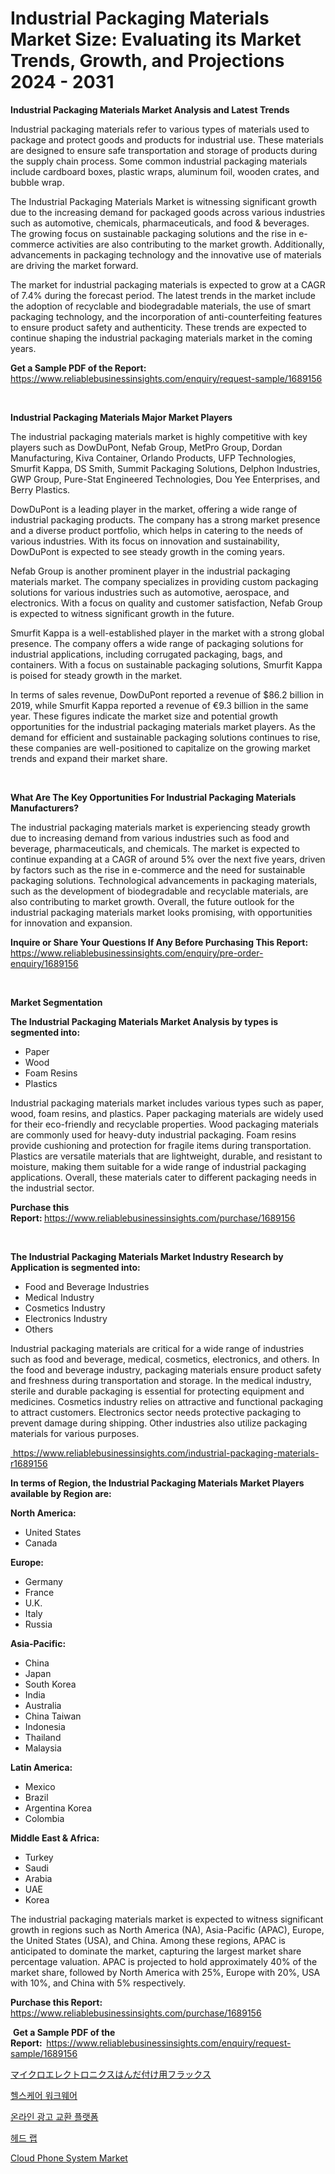 <p><h1>Industrial Packaging Materials Market Size: Evaluating its Market Trends, Growth, and Projections 2024 - 2031</h1></p><p><strong>Industrial Packaging Materials Market Analysis and Latest Trends</strong></p>
<p><p>Industrial packaging materials refer to various types of materials used to package and protect goods and products for industrial use. These materials are designed to ensure safe transportation and storage of products during the supply chain process. Some common industrial packaging materials include cardboard boxes, plastic wraps, aluminum foil, wooden crates, and bubble wrap.</p><p>The Industrial Packaging Materials Market is witnessing significant growth due to the increasing demand for packaged goods across various industries such as automotive, chemicals, pharmaceuticals, and food & beverages. The growing focus on sustainable packaging solutions and the rise in e-commerce activities are also contributing to the market growth. Additionally, advancements in packaging technology and the innovative use of materials are driving the market forward.</p><p>The market for industrial packaging materials is expected to grow at a CAGR of 7.4% during the forecast period. The latest trends in the market include the adoption of recyclable and biodegradable materials, the use of smart packaging technology, and the incorporation of anti-counterfeiting features to ensure product safety and authenticity. These trends are expected to continue shaping the industrial packaging materials market in the coming years.</p></p>
<p><strong>Get a Sample PDF of the Report:&nbsp;</strong> <a href="https://www.reliablebusinessinsights.com/enquiry/request-sample/1689156">https://www.reliablebusinessinsights.com/enquiry/request-sample/1689156</a></p>
<p>&nbsp;</p>
<p><strong>Industrial Packaging Materials Major Market Players</strong></p>
<p><p>The industrial packaging materials market is highly competitive with key players such as DowDuPont, Nefab Group, MetPro Group, Dordan Manufacturing, Kiva Container, Orlando Products, UFP Technologies, Smurfit Kappa, DS Smith, Summit Packaging Solutions, Delphon Industries, GWP Group, Pure-Stat Engineered Technologies, Dou Yee Enterprises, and Berry Plastics.</p><p>DowDuPont is a leading player in the market, offering a wide range of industrial packaging products. The company has a strong market presence and a diverse product portfolio, which helps in catering to the needs of various industries. With its focus on innovation and sustainability, DowDuPont is expected to see steady growth in the coming years.</p><p>Nefab Group is another prominent player in the industrial packaging materials market. The company specializes in providing custom packaging solutions for various industries such as automotive, aerospace, and electronics. With a focus on quality and customer satisfaction, Nefab Group is expected to witness significant growth in the future.</p><p>Smurfit Kappa is a well-established player in the market with a strong global presence. The company offers a wide range of packaging solutions for industrial applications, including corrugated packaging, bags, and containers. With a focus on sustainable packaging solutions, Smurfit Kappa is poised for steady growth in the market.</p><p>In terms of sales revenue, DowDuPont reported a revenue of $86.2 billion in 2019, while Smurfit Kappa reported a revenue of €9.3 billion in the same year. These figures indicate the market size and potential growth opportunities for the industrial packaging materials market players. As the demand for efficient and sustainable packaging solutions continues to rise, these companies are well-positioned to capitalize on the growing market trends and expand their market share.</p></p>
<p>&nbsp;</p>
<p><strong>What Are The Key Opportunities For Industrial Packaging Materials Manufacturers?</strong></p>
<p><p>The industrial packaging materials market is experiencing steady growth due to increasing demand from various industries such as food and beverage, pharmaceuticals, and chemicals. The market is expected to continue expanding at a CAGR of around 5% over the next five years, driven by factors such as the rise in e-commerce and the need for sustainable packaging solutions. Technological advancements in packaging materials, such as the development of biodegradable and recyclable materials, are also contributing to market growth. Overall, the future outlook for the industrial packaging materials market looks promising, with opportunities for innovation and expansion.</p></p>
<p><strong>Inquire or Share Your Questions If Any Before Purchasing This Report:</strong> <a href="https://www.reliablebusinessinsights.com/enquiry/pre-order-enquiry/1689156">https://www.reliablebusinessinsights.com/enquiry/pre-order-enquiry/1689156</a></p>
<p>&nbsp;</p>
<p><strong>Market Segmentation</strong></p>
<p><strong>The Industrial Packaging Materials Market Analysis by types is segmented into:</strong></p>
<p><ul><li>Paper</li><li>Wood</li><li>Foam Resins</li><li>Plastics</li></ul></p>
<p><p>Industrial packaging materials market includes various types such as paper, wood, foam resins, and plastics. Paper packaging materials are widely used for their eco-friendly and recyclable properties. Wood packaging materials are commonly used for heavy-duty industrial packaging. Foam resins provide cushioning and protection for fragile items during transportation. Plastics are versatile materials that are lightweight, durable, and resistant to moisture, making them suitable for a wide range of industrial packaging applications. Overall, these materials cater to different packaging needs in the industrial sector.</p></p>
<p><strong>Purchase this Report:&nbsp;</strong><a href="https://www.reliablebusinessinsights.com/purchase/1689156">https://www.reliablebusinessinsights.com/purchase/1689156</a></p>
<p>&nbsp;</p>
<p><strong>The Industrial Packaging Materials Market Industry Research by Application is segmented into:</strong></p>
<p><ul><li>Food and Beverage Industries</li><li>Medical Industry</li><li>Cosmetics Industry</li><li>Electronics Industry</li><li>Others</li></ul></p>
<p><p>Industrial packaging materials are critical for a wide range of industries such as food and beverage, medical, cosmetics, electronics, and others. In the food and beverage industry, packaging materials ensure product safety and freshness during transportation and storage. In the medical industry, sterile and durable packaging is essential for protecting equipment and medicines. Cosmetics industry relies on attractive and functional packaging to attract customers. Electronics sector needs protective packaging to prevent damage during shipping. Other industries also utilize packaging materials for various purposes.</p></p>
<p><a href="https://www.reliablebusinessinsights.com/industrial-packaging-materials-r1689156">&nbsp;https://www.reliablebusinessinsights.com/industrial-packaging-materials-r1689156</a></p>
<p><strong>In terms of Region, the Industrial Packaging Materials Market Players available by Region are:</strong></p>
<p>
    <p> <strong> North America: </strong>
        <ul>
            <li>United States</li>
            <li>Canada</li>
        </ul>
        </p> 
    <p> <strong> Europe: </strong>
        <ul>
            <li>Germany</li>
            <li>France</li>
            <li>U.K.</li>
            <li>Italy</li>
            <li>Russia</li>
        </ul>
        </p> 
    <p> <strong> Asia-Pacific: </strong>
        <ul>
            <li>China</li>
            <li>Japan</li>
            <li>South Korea</li>
            <li>India</li>
            <li>Australia</li>
            <li>China Taiwan</li>
            <li>Indonesia</li>
            <li>Thailand</li>
            <li>Malaysia</li>
        </ul>
        </p> 
    <p> <strong> Latin America: </strong>
        <ul>
            <li>Mexico</li>
            <li>Brazil</li>
            <li>Argentina Korea</li>
            <li>Colombia</li>
        </ul>
        </p> 
    <p> <strong> Middle East & Africa: </strong>
        <ul>
            <li>Turkey</li>
            <li>Saudi</li>
            <li>Arabia</li>
            <li>UAE</li>
            <li>Korea</li>
        </ul>
    </p>
    </p>
<p><p>The industrial packaging materials market is expected to witness significant growth in regions such as North America (NA), Asia-Pacific (APAC), Europe, the United States (USA), and China. Among these regions, APAC is anticipated to dominate the market, capturing the largest market share percentage valuation. APAC is projected to hold approximately 40% of the market share, followed by North America with 25%, Europe with 20%, USA with 10%, and China with 5% respectively.</p></p>
<p><strong>Purchase this Report: </strong><a href="https://www.reliablebusinessinsights.com/purchase/1689156">https://www.reliablebusinessinsights.com/purchase/1689156</a></p>
<p>&nbsp;<strong>Get a Sample PDF of the Report:&nbsp;&nbsp;</strong><a href="https://www.reliablebusinessinsights.com/enquiry/request-sample/1689156">https://www.reliablebusinessinsights.com/enquiry/request-sample/1689156</a></p>
<p><strong></strong></p>
<p><p><a href="https://github.com/ddwcuskozol07187/Market-Research-Report-List-3/blob/main/995760390394.md">マイクロエレクトロニクスはんだ付け用フラックス</a></p><p><a href="https://github.com/TrevorKruvalis5678/Market-Research-Report-List-2/blob/main/1506902129203.md">헬스케어 워크웨어</a></p><p><a href="https://medium.com/@adrainratke34/%EC%98%A8%EB%9D%BC%EC%9D%B8-%EA%B4%91%EA%B3%A0-%EA%B5%90%ED%99%98-%ED%94%8C%EB%9E%AB%ED%8F%BC-%EC%8B%9C%EC%9E%A5%EC%9D%80-%EC%8B%9C%EC%9E%A5-%EC%A0%90%EC%9C%A0%EC%9C%A8-%ED%81%AC%EA%B8%B0-%EB%B0%8F-2031%EB%85%84%EA%B9%8C%EC%A7%80-%EC%98%88%EC%83%81%EB%90%9C-%EC%98%88%EC%B8%A1%EC%97%90-%EC%B4%88%EC%A0%90%EC%9D%84-%EB%A7%9E%EC%B6%A5%EB%8B%88%EB%8B%A4-d4ebcb72d482">온라인 광고 교환 플랫폼</a></p><p><a href="https://github.com/lzuwsfreyoq70/Market-Research-Report-List-2/blob/main/6342979129202.md">헤드 랩</a></p><p><a href="https://github.com/JermaineCrona2023/Market-Research-Report-List-1/blob/main/cloud-phone-system-market.md">Cloud Phone System Market</a></p></p>